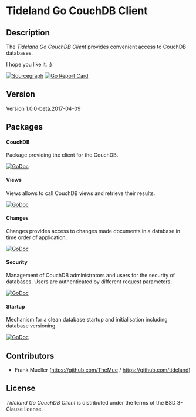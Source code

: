 # Tideland Go CouchDB Client

## Description

The *Tideland Go CouchDB Client* provides convenient access to CouchDB
databases.

I hope you like it. ;)

[![Sourcegraph](https://sourcegraph.com/github.com/tideland/gocouch/-/badge.svg)](https://sourcegraph.com/github.com/tideland/gocouch?badge)
[![Go Report Card](https://goreportcard.com/badge/github.com/tideland/gocouch)](https://goreportcard.com/report/github.com/tideland/gocouch)

## Version

Version 1.0.0-beta.2017-04-09

## Packages

#### CouchDB

Package providing the client for the CouchDB.

[![GoDoc](https://godoc.org/github.com/tideland/gocouch/couchdb?status.svg)](https://godoc.org/github.com/tideland/gocouch/couchdb)

#### Views

Views allows to call CouchDB views and retrieve their results.

[![GoDoc](https://godoc.org/github.com/tideland/gocouch/views?status.svg)](https://godoc.org/github.com/tideland/gocouch/views)

#### Changes

Changes provides access to changes made documents in a database in time order
of application.

[![GoDoc](https://godoc.org/github.com/tideland/gocouch/changes?status.svg)](https://godoc.org/github.com/tideland/gocouch/changes)

#### Security

Management of CouchDB administrators and users for the security of databases. Users
are authenticated by different request parameters.

[![GoDoc](https://godoc.org/github.com/tideland/gocouch/security?status.svg)](https://godoc.org/github.com/tideland/gocouch/security)

#### Startup

Mechanism for a clean database startup and initialisation including database versioning.

[![GoDoc](https://godoc.org/github.com/tideland/gocouch/startup?status.svg)](https://godoc.org/github.com/tideland/gocouch/startup)

## Contributors

- Frank Mueller (https://github.com/TheMue / https://github.com/tideland)

## License

*Tideland Go CouchDB Client* is distributed under the terms of the BSD 3-Clause license.
